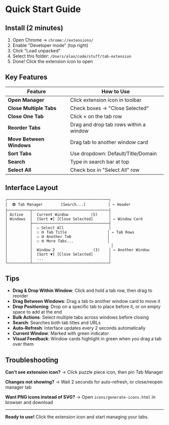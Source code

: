 # Quick Start Guide

## Install (2 minutes)

1. Open Chrome → `chrome://extensions/`
2. Enable "Developer mode" (top right)
3. Click "Load unpacked"
4. Select this folder: `/Users/alan/code/stuff/tab-extension`
5. Done! Click the extension icon to open

## Key Features

| Feature | How to Use |
|---------|------------|
| **Open Manager** | Click extension icon in toolbar |
| **Close Multiple Tabs** | Check boxes → "Close Selected" |
| **Close One Tab** | Click × on the tab row |
| **Reorder Tabs** | Drag and drop tab rows within a window |
| **Move Between Windows** | Drag tab to another window card |
| **Sort Tabs** | Use dropdown: Default/Title/Domain |
| **Search** | Type in search bar at top |
| **Select All** | Check box in "Select All" row |

## Interface Layout

```
┌─────────────────────────────────────────────┐
│  🟢 Tab Manager        [Search...]          │ ← Header
├──────────┬──────────────────────────────────┤
│ Active   │  Current Window          (5)     │
│ Windows  │  [Sort ▼] [Close Selected]       │ ← Window Card
│          ├──────────────────────────────────┤
│          │  ☐ Select All                    │
│          │  ☐ 🌐 Tab Title                  │ ← Tab Rows
│          │  ☐ 🌐 Another Tab                │
│          │  ☐ 🌐 More Tabs...               │
│          │                                   │
│          │  Window 2                 (3)    │ ← Another Window
│          │  [Sort ▼] [Close Selected]       │
│          │  ...                             │
└──────────┴──────────────────────────────────┘
```

## Tips

- **Drag & Drop Within Window**: Click and hold a tab row, then drag to reorder
- **Drag Between Windows**: Drag a tab to another window card to move it
- **Drop Positioning**: Drop on a specific tab to place before it, or on empty space to add at the end
- **Bulk Actions**: Select multiple tabs across windows before closing
- **Search**: Searches both tab titles and URLs
- **Auto-Refresh**: Interface updates every 2 seconds automatically
- **Current Window**: Marked with green indicator
- **Visual Feedback**: Window cards highlight in green when you drag a tab over them

## Troubleshooting

**Can't see extension icon?**
→ Click puzzle piece icon, then pin Tab Manager

**Changes not showing?**
→ Wait 2 seconds for auto-refresh, or close/reopen manager tab

**Want PNG icons instead of SVG?**
→ Open `icons/generate-icons.html` in browser and download

---

**Ready to use!** Click the extension icon and start managing your tabs.
